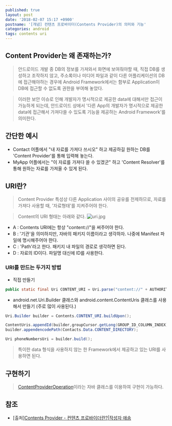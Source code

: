 ```yaml
---
published: true
layout: post
date: '2018-02-07 15:17 +0900'
postname: '[개념] 컨텐츠 프로바이더(Contents Provider)의 의미와 기능'
categories: android
tags: contents uri
---
```

## Content Provider는 왜 존재하는가?

> 안드로이드 개발 중 DB의 정보를 가져와서 화면에 보여줘야할 때, 직접 DB를 생성하고 조작하지 않고, 주소록이나 미디어 파일과 같이 다른 어플리케이션의 DB에 접근해야하는 경우에 Android Framework에서는 함부로 Application이 DB에 접근할 수 없도록 권한을 부여해 놓았다.

> 이러한 보안 이슈로 인해 개발자가 명시적으로 제공한 data에 대해서만 접근이 가능하게 되는데, 안드로이드 상에서 '다른 App의 개발자가 명시적으로 제공한 data에 접근해서 가져다쓸 수 있도록 기능을 제공하는 Android Framework'를 의미한다. 

## 간단한 예시

- Contact 어플에서 "내 자료를 가져다 쓰시오" 하고 제공하길 원하는 DB를 'Content Provider'를 통해 입력해 놓는다.
- MyApp 어플에서는 "이 자료를 가져다 쓸 수 있겠군" 하고 'Content Resolver'를 통해 원하는 자료를 가져올 수 있게 된다.

## URI란?

> Content Provider 특성상 다른 Application 사이의 공유를 전제하므로, 자료를 가져다 사용할 때, '자료형태'를 지켜주어야 한다.

> Content의 URI 형태는 아래와 같다.
![uri.jpg]({{site.baseurl}}/_posts/posts_img/uri.jpg)

- A : Contents URI에는 항상 "content://"을 써주어야 한다.
- B : '기관'을 의미하지만, 자바의 패키지 이름이라고 생각하자. 나중에 Manifest 파일에 명시해주어야 한다.
- C : 'Path'라고 한다. 패키지 내 파일의 경로로 생각하면 된다.
- D : 자료의 ID이다. 파일명 대신에 ID를 사용한다.

### URI를 만드는 두가지 방법

- 직접 만들기
```java
public static final Uri CONTENT_URI = Uri.parse("content://" + AUTHORITY + "/images");
```
- android.net.Uri.Builder 클래스와 android.content.ContentUris 클래스를 사용해서 만들기 (주로 많이 사용된다.)
```java
Uri.Builder builder = Contents.CONTENT_URI.buildUpon();

ContentUris.appendId(builder,groupCursor.getLong(GROUP_ID_COLUMN_INDEX));
builder.appendencodePath(Contacts.Data.CONTENT_DIRECTORY);

Uri phoneNumbersUri = builder.build();
```

> 특이한 data 형식을 사용하지 않는 한 Framework에서 제공하고 있는 URI를 사용하면 된다.

## 구현하기

> [ContentProviderOperation](http://developer.android.com/reference/android/content/ContentProviderOperation.html)이라는 자바 클래스를 이용하여 구현이 가능하다.

## 참조

- [출처][Contents Provider - 컨텐츠 프로바이더란?|작성자 애송](https://blog.naver.com/areema/60165412681)


